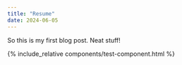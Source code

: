 ```yaml
---
title: "Resume"
date: 2024-06-05
---
```


So this is my first blog post. Neat stuff!

{% include_relative components/test-component.html %}